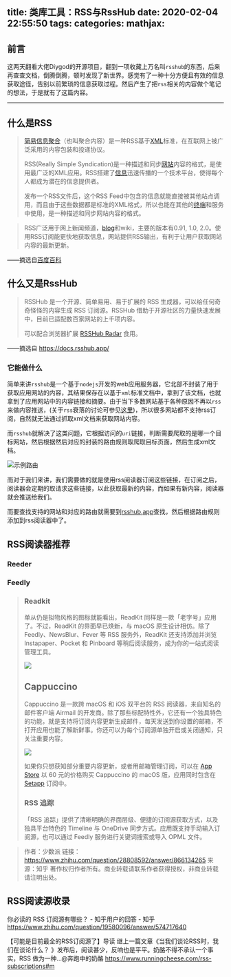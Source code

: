 title: 类库工具：RSS与RssHub
date: 2020-02-04 22:55:50
tags:
categories:
mathjax:
---
## 前言

这两天翻看大佬Diygod的开源项目，翻到一项收藏上万名叫`rsshub`的东西，后来再查查文档，倒腾倒腾，顿时发现了新世界。感觉有了一种十分方便且有效的信息获取途径，告别以前繁琐的信息获取过程。然后产生了把`rss`相关的内容做个笔记的想法，于是就有了这篇内容。

---

## 什么是RSS

> [简易信息聚合](https://baike.baidu.com/item/简易信息聚合)（也叫聚合内容）是一种RSS基于[XML](https://baike.baidu.com/item/XML)标准，在互联网上被广泛采用的内容包装和投递协议。
>
> RSS(Really Simple Syndication)是一种描述和同步[网站](https://baike.baidu.com/item/网站)内容的格式，是使用最广泛的XML应用。RSS搭建了[信息](https://baike.baidu.com/item/信息/111163)迅速传播的一个技术平台，使得每个人都成为潜在的信息提供者。
>
> 发布一个RSS文件后，这个RSS Feed中包含的信息就能直接被其他站点调用，而且由于这些数据都是标准的XML格式，所以也能在其他的[终端](https://baike.baidu.com/item/终端/1903878)和服务中使用，是一种描述和同步网站内容的格式。

> RSS广泛用于网上新闻频道，[blog](https://baike.baidu.com/item/blog/8086465)和wiki，主要的版本有0.91, 1.0, 2.0。使用RSS订阅能更快地获取信息，网站提供RSS输出，有利于让用户获取网站内容的最新更新。

——摘选自[百度百科][1]



## 什么又是RssHub

> RSSHub 是一个开源、简单易用、易于扩展的 RSS 生成器，可以给任何奇奇怪怪的内容生成 RSS 订阅源。RSSHub 借助于开源社区的力量快速发展中，目前已适配数百家网站的上千项内容。
>
> 可以配合浏览器扩展 [RSSHub Radar](https://github.com/DIYgod/RSSHub-Radar) 食用。

——摘选自 https://docs.rsshub.app/

### 它能做什么

简单来讲`rsshub`是一个基于`nodejs`开发的web应用服务器，它北部不封装了用于获取应用网站的内容，其结果保存在以基于`xml`标准文档中，拿到了该文档，也就拿到了应用网站中的内容链接和摘要。由于当下多数网站基于各种原因不再以`rss`来做内容推送，(关于`rss`衰落的讨论可参见[这里][2])，所以很多网站都不支持rss订阅，自然就无法通过抓取xml文档来获取网站内容。

而`rsshub`就解决了这类问题，它根据访问的`uri`链接，判断需要爬取的是哪一个目标网站，然后根据然后对应的封装的路由规则取爬取目标页面，然后生成xml文档。

![示例路由](https://raw.githubusercontent.com/a347807131/ms/master/images/20200205010309.png)

而对于我们来讲，我们需要做的就是使用rss阅读器订阅这些链接，在订阅之后，阅读器会定期的取请求这些链接，以此获取最新的内容，而如果有新内容，阅读器就会推送给我们。

而要查找支持的网站和对应的路由就需要到[rsshub,app](https://docs.rsshub.app/)查找，然后根据路由规则添加到rss阅读器中了。

## RSS阅读器推荐

### Reeder

### Feedly

> ### Readkit
>
> 单从仍是拟物风格的图标就能看出，ReadKit 同样是一款「老字号」应用了。不过，ReadKit 的界面早已焕新，与 macOS 原生设计相仿。除了 Feedly、NewsBlur、Fever 等 RSS 服务外，ReadKit 还支持添加并浏览 Instapaper、Pocket 和 Pinboard 等稍后阅读服务，成为你的一站式阅读管理工具。
>
> ![](https://pic4.zhimg.com/80/v2-7c9c97060afae01c693c63bd3b300b39_hd.jpg)
>
> ## **Cappuccino**
>
> Cappuccino 是一款跨 macOS 和 iOS 双平台的 RSS 阅读器，来自知名的邮件客户端 Airmail 的开发商。除了那些标配特性外，它还有一个独具特色的功能，就是支持将订阅内容更新生成邮件，每天发送到你设置的邮箱，不打开应用也能了解新鲜事。你还可以为每个订阅源单独开启或关闭通知，只关注重要内容。
>
> ![](https://pic3.zhimg.com/80/v2-1648ebee80712db106c0a9988b1a6501_hd.jpg)
>
> 如果你只想获知部分重要内容更新，或者用邮箱管理订阅，可以在 [App Store](https://link.zhihu.com/?target=https%3A//itunes.apple.com/cn/app/cappuccino/id1286725949%3Fmt%3D12) 以 60 元的价格购买 Cappuccino 的 macOS 版，应用同时包含在 [Setapp](https://link.zhihu.com/?target=https%3A//setapp.sjv.io/c/1249877/344537/5114) 订阅中。
>
> ### **RSS 追踪**
>
> 「RSS 追踪」提供了清晰明确的界面层级、便捷的订阅源获取方式，以及独具平台特色的 Timeline 与 OneDrive 同步方式。应用既支持手动输入订阅源，也可以通过 Feedly 服务进行关键词搜索或导入 OPML 文件。

> 作者：少数派
> 链接：https://www.zhihu.com/question/28808592/answer/866134265
> 来源：知乎
> 著作权归作者所有。商业转载请联系作者获得授权，非商业转载请注明出处。

## RSS阅读源收录

你必读的 RSS 订阅源有哪些？ - 知乎用户的回答 - 知乎 https://www.zhihu.com/question/19580096/answer/574717640

【可能是目前最全的RSS订阅源了】导读 继上一篇文章《当我们谈论RSS时，我们在谈论什么？ 》发布后，阅读甚少，反响也是平平。奶酪不得不承认一个事实，RSS 做为一种…@奔跑中的奶酪 https://www.runningcheese.com/rss-subscriptions#m

[1]: https://baike.baidu.com/item/rss/24470?fr=aladdin	"百度百科"
[2]: https://www.zhihu.com/question/54729057?sort=created